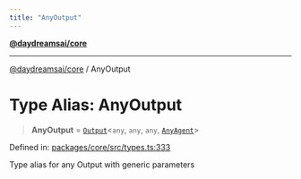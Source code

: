 ```yaml
---
title: "AnyOutput"
---
```


[**@daydreamsai/core**](./api-reference.md)

***

[@daydreamsai/core](./api-reference.md) / AnyOutput

# Type Alias: AnyOutput

> **AnyOutput** = [`Output`](./Output.md)\<`any`, `any`, `any`, [`AnyAgent`](./AnyAgent.md)\>

Defined in: [packages/core/src/types.ts:333](https://github.com/dojoengine/daydreams/blob/cade502c379b7b9e103832026447c86310638fce/packages/core/src/types.ts#L333)

Type alias for any Output with generic parameters
